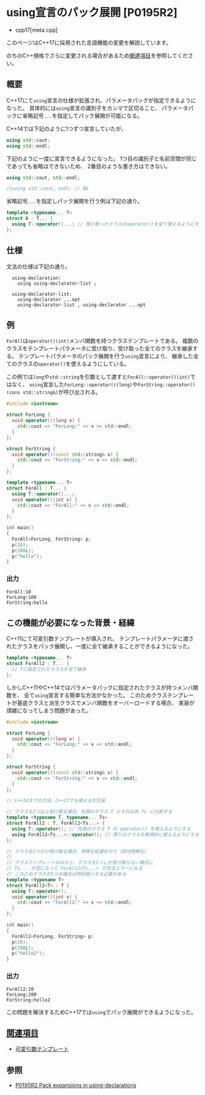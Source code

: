 # using宣言のパック展開 [P0195R2]
* cpp17[meta cpp]

<!-- start lang caution -->

このページはC++17に採用された言語機能の変更を解説しています。

のちのC++規格でさらに変更される場合があるため[関連項目](#relative-page)を参照してください。

<!-- last lang caution -->

## 概要

C++17にて`using`宣言の仕様が拡張され、パラメータパックが指定できるようになった。
具体的には`using`宣言の識別子をカンマで区切ること、
パラメータパックに省略記号`...`を指定してパック展開が可能になる。

C++14では下記のように1つずつ宣言していたが、

```cpp
using std::cout;
using std::endl;
```

下記のように一度に宣言できるようになった。
1つ目の識別子と名前空間が同じであっても省略はできないため、
2番目のような書き方はできない。

```cpp
using std::cout, std::endl;

//using std::cout, endl; // NG
```

省略記号`...`を指定しパック展開を行う例は下記の通り。

```cpp
template <typename... T>
struct A : T... {
  using T::operator()...; // 受け取ったクラスのoperator()を全て使えるようにする
};
```


## 仕様

文法の仕様は下記の通り。

```
  using-declaration:
    using using-declarator-list ;

  using-declarator-list:
    using-declarator ...opt
    using-declarator-list , using-declarator ...opt
```

## 例

`ForAll`は`operator()(int)`メンバ関数を持つクラステンプレートである。
複数のクラスをテンプレートパラメータに受け取り、受け取った全てのクラスを継承する。
テンプレートパラメータのパック展開を行う`using`宣言により、
継承した全てのクラスの`operator()`を使えるようにしている。

この例では`long`や`std::string`を引数として渡すと`ForAll::operator()(int)`ではなく、
`using`宣言した`ForLong::operator()(long)`や`ForString::operator()(cons std::string&)`が呼び出される。

```cpp example
#include <iostream>

struct ForLong {
  void operator()(long v) {
    std::cout << "ForLong:" << v << std::endl;
  }
};

struct ForString {
  void operator()(const std::string& v) {
    std::cout << "ForString:" << v << std::endl;
  }
};

template <typename... T>
struct ForAll : T... {
  using T::operator()...;
  void operator()(int v) {
    std::cout << "ForAll:" << v << std::endl;
  }
};

int main()
{
  ForAll<ForLong, ForString> p;
  p(10);
  p(100L);
  p("hello");
}
```


### 出力

```
ForAll:10
ForLong:100
ForString:hello
```


## この機能が必要になった背景・経緯

C++11にて可変引数テンプレートが導入され、
テンプレートパラメータに渡されたクラスをパック展開し、一度に全て継承することができるようになった。

```cpp
template <typename... T>
struct ForAll2 : T... {
  // Tに指定されたクラスを全て継承
};
```

しかしC++11やC++14ではパラメータパックに指定されたクラスが持つメンバ関数を、
全て`using`宣言する簡単な方法がなかった。
このためクラステンプレートが基底クラスと派生クラスでメンバ関数をオーバーロードする場合、
実装が煩雑になってしまう問題があった。

```cpp example
#include <iostream>

struct ForLong {
  void operator()(long v) {
    std::cout << "ForLong:" << v << std::endl;
  }
};

struct ForString {
  void operator()(const std::string& v) {
    std::cout << "ForString:" << v << std::endl;
  }
};

// C++14までの方法、C++17でも使えるが冗長

// クラスを2つ以上受け取る場合、先頭のクラス T とそれ以外 Ts に分割する
template <typename T, typename... Ts>
struct ForAll2 : T, ForAll2<Ts...> {
  using T::operator(); // 先頭のクラス T の operator() を使えるようにする
  using ForAll2<Ts...>::operator(); // 残りのクラスを再帰的に使えるようにする
};

// クラスを1つだけ受け取る場合、特殊な処理を行う（部分特殊化）
//
// クラステンプレートのみだと、クラスを1つしか受け取らない場合に
// Ts... が空になって ForAll2<Ts...> が文法エラーになる
// このためクラスが1つの場合は特別扱いする必要がある
template <typename T>
struct ForAll2<T> : T {
  using T::operator();
  void operator()(int v) {
    std::cout << "ForAll2:" << v << std::endl;
  }
};

int main()
{
  ForAll2<ForLong, ForString> p;
  p(20);
  p(200L);
  p("hello2");
}
```

### 出力

```
ForAll2:20
ForLong:200
ForString:hello2
```


この問題を解決するためC++17では`using`でパック展開ができるようになった。


## <a id="relative-page" href="#relative-page">関連項目</a>
- [可変引数テンプレート](/lang/cpp11/variadic_templates.md)

## 参照
- [P0195R2 Pack expansions in using-declarations](http://www.open-std.org/jtc1/sc22/wg21/docs/papers/2016/p0195r2.html)

